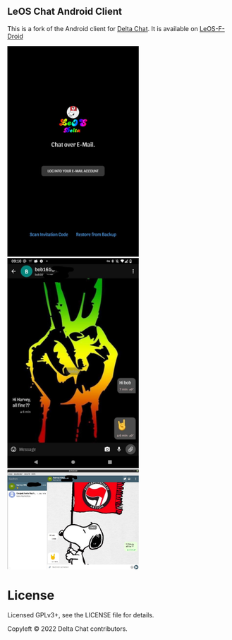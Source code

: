 ## LeOS Chat Android Client

This is a fork of the Android client for [Delta Chat](https://delta.chat/).
It is available on [LeOS-F-Droid](https://leos-gsi.de/fdroid/)

<img alt="LogIn" src="docs/images/LogIn.png" width="298" /> <img alt="Screenshot Chat" src="docs/images/chat.jpg" width="298" />
<img alt="Screenshot Desktop Chat" src="docs/images/chat_desktop.jpg" width="298" />


# License

Licensed GPLv3+, see the LICENSE file for details.

Copyleft © 2022 Delta Chat contributors.
